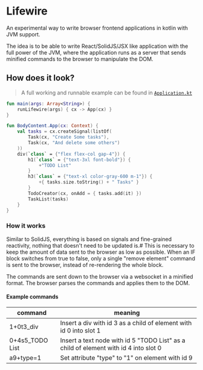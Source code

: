 # Lifewire

An experimental way to write browser frontend applications in kotlin with JVM support.

The idea is to be able to write React/SolidJS/JSX like application with the full power of the JVM,
where the application runs as a server that sends minified commands to the browser to manipulate the DOM.

## How does it look?
> A full working and runnable example can be found in [`Application.kt`](src/main/kotlin/eu/niton/lifewire/Application.kt)

```kotlin
fun main(args: Array<String>) {
    runLifewire(args) { cx -> App(cx) }
}

fun BodyContent.App(cx: Context) {
    val tasks = cx.createSignal(listOf(
        Task(cx, "Create Some tasks"),
        Task(cx, "And delete some others")
    ))
    div(`class` = {"flex flex-col gap-4"}) {
        h1(`class` = {"text-3xl font-bold"}) {
            +"TODO List"
        }
        h3(`class` = {"text-xl color-gray-600 m-1"}) {
            +{ tasks.size.toString() + " Tasks" }
        }
        TodoCreator(cx, onAdd = { tasks.add(it) })
        TaskList(tasks)
    }
}
```
### How it works
Similar to SolidJS, everything is based on signals and fine-grained reactivity, nothing that doesn't need to be updated is.#
This is necessary to keep the amount of data sent to the browser as low as possible. When an IF block switches from true to false,
only a single "remove element" command is sent to the browser, instead of re-rendering the whole block.

The commands are sent down to the browser via a websocket in a minified format. The browser parses the commands and applies them to the DOM.

#### Example commands
| command         | meaning                                                                              |
|-----------------|--------------------------------------------------------------------------------------|
| 1+0t3_div       | Insert a div with id 3 as a child of element with id 0 into slot 1                   |
| 0+4s5_TODO List | Insert a text node with id 5 "TODO List" as a child of element with id 4 into slot 0 |
| a9+type=1       | Set attribute "type" to "1" on element with id 9                                     |



